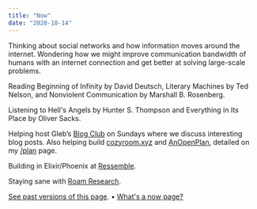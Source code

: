 ```yaml
---
title: "Now"
date: "2020-10-14"
---
```




Thinking about social networks and how information moves around the internet. Wondering how we might improve communication bandwidth of humans with an internet connection and get better at solving large-scale problems. 

Reading Beginning of Infinity by David Deutsch, Literary Machines by Ted Nelson, and Nonviolent Communication by Marshall B. Rosenberg.

Listening to Hell's Angels by Hunter S. Thompson and Everything in Its Place by Oliver Sacks.

Helping host Gleb’s [Blog Club](https://posobin.com/blogclub/) on Sundays where we discuss interesting blog posts. Also helping build [cozyroom.xyz](https://cozyroom.xyz) and [AnOpenPlan](https://www.anopenplan.com/), detailed on my [/plan](/plan) page.

Building in Elixir/Phoenix at [Ressemble](https://www.ressemble.com/).

Staying sane with [Roam Research](https://roamresearch.com).

[See past versions of this page](https://github.com/jborichevskiy/up-and-to-the-right/blob/master/content/now.md). • [What's a now page?](https://nownownow.com/about)
